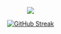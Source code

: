 <!--![MasterHead](https://firebasestorage.googleapis.com/v0/b/flexi-coding.appspot.com/o/dempgi7-520f8d5f-63d4-4453-8822-dbc149ae27f8.gif?alt=media&token=91c0c7b2-93c3-4029-b011-1a8703c5730d)-->

<p align="center">
  <img src="https://readme-typing-svg.herokuapp.com/?lines=Greetings+visitor!;Explore+my+coding+world;Feel+free+to+reach+out!;Enjoy+your+stay!&font=Fira%20Code&color=%2365C9FF&center=true&width=280&height=60">
</p>

 <p align="center">
 <a href="https://git.io/streak-stats"><img src="https://streak-stats.demolab.com?user=ThienNg0&theme=tokyonight&border_radius=5&date_format=n%2Fj%5B%2FY%5D&card_width=510&card_height=210" alt="GitHub Streak" /></a></a>
</p> 









